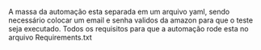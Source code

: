 A massa da automação esta separada em um arquivo yaml, sendo necessário colocar um email e senha validos da amazon para que o teste seja executado.
 Todos os requisitos para que a automação rode esta no arquivo Requirements.txt 
